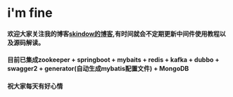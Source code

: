# i'm fine 
#### 欢迎大家关注我的博客[skindow的博客](https://blog.csdn.net/qq_42255763),有时间就会不定期更新中间件使用教程以及源码解读。
#### 目前已集成zookeeper + springboot + mybaits + redis + kafka + dubbo + swagger2 + generator(自动生成mybatis配置文件) + MongoDB
#### 祝大家每天有好心情
